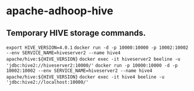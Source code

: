 # apache-adhoop-hive

## Temporary HIVE storage commands.
`
 export HIVE_VERSION=4.0.1
`
`
docker run -d -p 10000:10000 -p 10002:10002 --env SERVICE_NAME=hiveserver2 --name hive4 apache/hive:${HIVE_VERSION}
`
`
docker exec -it hiveserver2 beeline -u 'jdbc:hive2://hiveserver2:10000/'
`
`
docker run -p 10000:10000 -d -p 10002:10002 --env SERVICE_NAME=hiveserver2 --name hive4 apache/hive:${HIVE_VERSION}
`
`
docker exec -it hive4 beeline -u 'jdbc:hive2://localhost:10000/'
`
